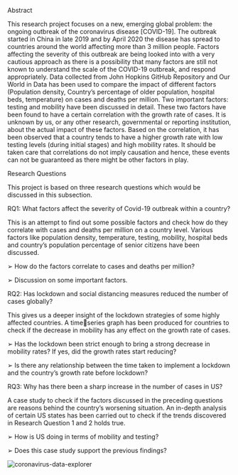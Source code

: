 Abstract 

This research project focuses on a new, emerging global problem: the ongoing 
outbreak of the coronavirus disease [COVID-19]. The outbreak started in China in late 
2019 and by April 2020 the disease has spread to countries around the world affecting 
more than 3 million people. Factors affecting the severity of this outbreak are being 
looked into with a very cautious approach as there is a possibility that many factors are
still not known to understand the scale of the COVID-19 outbreak, and respond 
appropriately. Data collected from John Hopkins GitHub Repository and Our World in 
Data has been used to compare the impact of different factors (Population density, 
Country’s percentage of older population, hospital beds, temperature) on cases and 
deaths per million. Two important factors: testing and mobility have been discussed in 
detail. These two factors have been found to have a certain correlation with the growth 
rate of cases. It is unknown by us, or any other research, governmental or reporting 
institution, about the actual impact of these factors. Based on the correlation, it has been 
observed that a country tends to have a higher growth rate with low testing levels (during 
initial stages) and high mobility rates. It should be taken care that correlations do not 
imply causation and hence, these events can not be guaranteed as there might be other 
factors in play.

Research Questions

This project is based on three research questions which would be discussed in this subsection. 

RQ1: What factors affect the severity of Covid-19 outbreak within a country? 

This is an attempt to find out some possible factors and check how do they correlate with cases and 
deaths per million on a country level. Various factors like population density, temperature, testing, 
mobility, hospital beds and country’s population percentage of senior citizens have been discussed. 

➢ How do the factors correlate to cases and deaths per million?

➢ Discussion on some important factors. 


RQ2: Has lockdown and social distancing measures reduced the number of cases 
globally?

This gives us a deeper insight of the lockdown strategies of some highly affected countries. A timeseries graph has been produced for countries to check if the decrease in mobility has any effect on the 
growth rate of cases.

➢ Has the lockdown been strict enough to bring a strong decrease in mobility rates? If yes, did 
the growth rates start reducing?

➢ Is there any relationship between the time taken to implement a lockdown and the country’s 
growth rate before lockdown?

RQ3: Why has there been a sharp increase in the number of cases in US? 

A case study to check if the factors discussed in the preceding questions are reasons behind the 
country’s worsening situation. An in-depth analysis of certain US states has been carried out to check 
if the trends discovered in Research Question 1 and 2 holds true.

➢ How is US doing in terms of mobility and testing? 

➢ Does this case study support the previous findings?

![coronavirus-data-explorer](https://user-images.githubusercontent.com/47033532/149674769-fc6515e8-e929-4466-9eae-c048b2f262d5.png)

